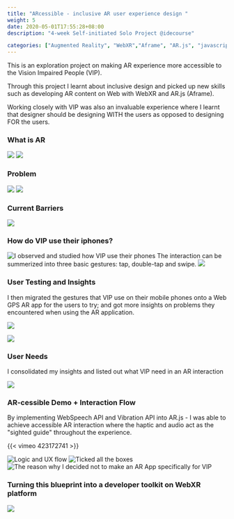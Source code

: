 ```yaml
---
title: "ARcessible - inclusive AR user experience design "
weight: 5
date: 2020-05-01T17:55:28+08:00
description: "4-week Self-initiated Solo Project @idecourse"

categories: ["Augmented Reality", "WebXR","Aframe", "AR.js", "javascript", "Prototyping"]
---
```

This is an exploration project on making AR experience more accessible to the Vision Impaired People (VIP).

Through this project I learnt about inclusive design and picked up new skills such as developing AR content on Web with WebXR and AR.js (Aframe).

Working closely with VIP was also an invaluable experience where I learnt that designer should be designing WITH the users as opposed to designing FOR the users.

### What is AR 
![](/images/arcessible/arcessible_1.png "")
![](/images/arcessible/arcessible_2.png "")

### Problem
![](/images/arcessible/arcessible_3.png "")
![](/images/arcessible/arcessible_4.png "")

### Current Barriers
![](/images/arcessible/arcessible_5.png "")

### How do VIP use their iphones?

![](/images/arcessible/arthur-using-phone.gif "I observed and studied how VIP use their phones")
The interaction can be summerized into three basic gestures: tap, double-tap and swipe.
![](/images/arcessible/arcessible_6.png "")


### User Testing and Insights

I then migrated the gestures that VIP use on their mobile phones onto a Web GPS AR app for the users to try; and got more insights on problems they encountered when using the AR application.

![](/images/arcessible/arthur-prototype-1.gif "")

![](/images/arcessible/arcessible_9.png "")

### User Needs

I consolidated my insights and listed out what VIP need in an AR interaction

![](/images/arcessible/arcessible_10.png "")

### AR-cessible Demo + Interaction Flow
By implementing WebSpeech API and Vibration API into AR.js - I was able to achieve accessible AR interaction where the haptic and audio act as the "sighted guide" throughout the experience.

{{< vimeo 423172741 >}}

![](/images/arcessible/arcessible_13.png "Logic and UX flow")
![](/images/arcessible/arcessible_15.png "Ticked all the boxes")
![](/images/arcessible/arcessible_11.png "The reason why I decided not to make an AR App specifically for VIP")



### Turning this blueprint into a developer toolkit on WebXR platform
![](/images/arcessible/arcessible_12.png "")